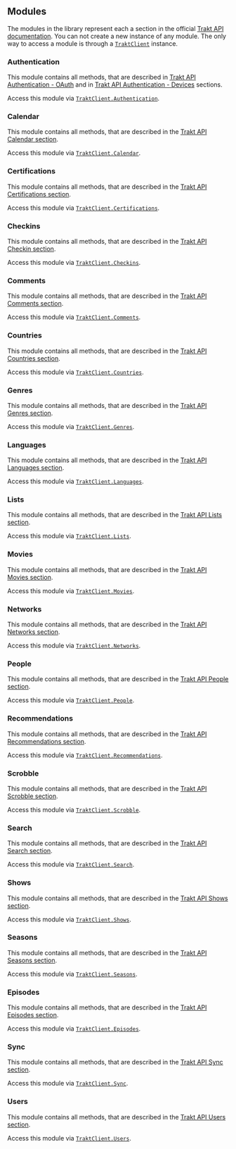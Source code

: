 ## Modules

The modules in the library represent each a section in the official [Trakt API documentation](http://docs.trakt.apiary.io/). You can not create a new instance of any module. The only way to access a module is through a [`TraktClient`](xref:TraktNet.TraktClient) instance.

### Authentication

This module contains all methods, that are described in [Trakt API Authentication - OAuth](http://docs.trakt.apiary.io/#reference/authentication-oauth) and in [Trakt API Authentication - Devices](http://docs.trakt.apiary.io/#reference/authentication-devices) sections.

Access this module via [`TraktClient.Authentication`](xref:TraktNet.TraktClient.Authentication).

### Calendar

This module contains all methods, that are described in the [Trakt API Calendar section](https://trakt.docs.apiary.io/#reference/calendars).

Access this module via [`TraktClient.Calendar`](xref:TraktNet.TraktClient.Calendar).

### Certifications

This module contains all methods, that are described in the [Trakt API Certifications section](http://docs.trakt.apiary.io/#reference/certifications).

Access this module via [`TraktClient.Certifications`](xref:TraktNet.TraktClient.Certifications).

### Checkins

This module contains all methods, that are described in the [Trakt API Checkin section](https://trakt.docs.apiary.io/#reference/checkin).

Access this module via [`TraktClient.Checkins`](xref:TraktNet.TraktClient.Checkins).

### Comments

This module contains all methods, that are described in the [Trakt API Comments section](https://trakt.docs.apiary.io/#reference/comments).

Access this module via [`TraktClient.Comments`](xref:TraktNet.TraktClient.Comments).

### Countries

This module contains all methods, that are described in the [Trakt API Countries section](https://trakt.docs.apiary.io/#reference/countries).

Access this module via [`TraktClient.Countries`](xref:TraktNet.TraktClient.Countries).

### Genres

This module contains all methods, that are described in the [Trakt API Genres section](https://trakt.docs.apiary.io/#reference/genres).

Access this module via [`TraktClient.Genres`](xref:TraktNet.TraktClient.Genres).

### Languages

This module contains all methods, that are described in the [Trakt API Languages section](https://trakt.docs.apiary.io/#reference/languages).

Access this module via [`TraktClient.Languages`](xref:TraktNet.TraktClient.Languages).

### Lists

This module contains all methods, that are described in the [Trakt API Lists section](https://trakt.docs.apiary.io/#reference/lists).

Access this module via [`TraktClient.Lists`](xref:TraktNet.TraktClient.Lists).

### Movies

This module contains all methods, that are described in the [Trakt API Movies section](https://trakt.docs.apiary.io/#reference/movies).

Access this module via [`TraktClient.Movies`](xref:TraktNet.TraktClient.Movies).

### Networks

This module contains all methods, that are described in the [Trakt API Networks section](https://trakt.docs.apiary.io/#reference/networks).

Access this module via [`TraktClient.Networks`](xref:TraktNet.TraktClient.Networks).

### People

This module contains all methods, that are described in the [Trakt API People section](https://trakt.docs.apiary.io/#reference/people).

Access this module via [`TraktClient.People`](xref:TraktNet.TraktClient.People).

### Recommendations

This module contains all methods, that are described in the [Trakt API Recommendations section](https://trakt.docs.apiary.io/#reference/recommendations).

Access this module via [`TraktClient.Recommendations`](xref:TraktNet.TraktClient.Recommendations).

### Scrobble

This module contains all methods, that are described in the [Trakt API Scrobble section](https://trakt.docs.apiary.io/#reference/scrobble).

Access this module via [`TraktClient.Scrobble`](xref:TraktNet.TraktClient.Scrobble).

### Search

This module contains all methods, that are described in the [Trakt API Search section](https://trakt.docs.apiary.io/#reference/search).

Access this module via [`TraktClient.Search`](xref:TraktNet.TraktClient.Search).

### Shows

This module contains all methods, that are described in the [Trakt API Shows section](https://trakt.docs.apiary.io/#reference/shows).

Access this module via [`TraktClient.Shows`](xref:TraktNet.TraktClient.Shows).

### Seasons

This module contains all methods, that are described in the [Trakt API Seasons section](https://trakt.docs.apiary.io/#reference/seasons).

Access this module via [`TraktClient.Seasons`](xref:TraktNet.TraktClient.Seasons).

### Episodes

This module contains all methods, that are described in the [Trakt API Episodes section](https://trakt.docs.apiary.io/#reference/episodes).

Access this module via [`TraktClient.Episodes`](xref:TraktNet.TraktClient.Episodes).

### Sync

This module contains all methods, that are described in the [Trakt API Sync section](https://trakt.docs.apiary.io/#reference/sync).

Access this module via [`TraktClient.Sync`](xref:TraktNet.TraktClient.Sync).

### Users

This module contains all methods, that are described in the [Trakt API Users section](https://trakt.docs.apiary.io/#reference/users).

Access this module via [`TraktClient.Users`](xref:TraktNet.TraktClient.Users).
